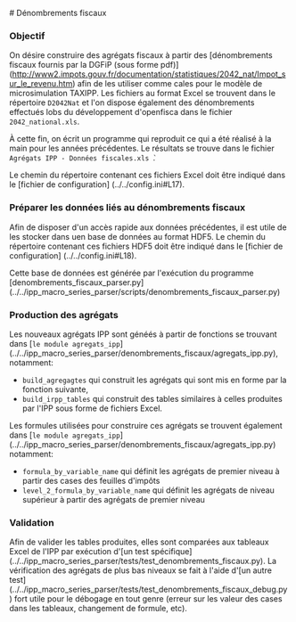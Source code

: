 # Dénombrements fiscaux 

### Objectif

On désire construire des agrégats fiscaux à partir des [dénombrements fiscaux fournis par la DGFiP (sous forme pdf)] 
(http://www2.impots.gouv.fr/documentation/statistiques/2042_nat/Impot_sur_le_revenu.htm) 
afin de les utiliser comme cales pour le modèle de microsimulation TAXIPP. Les fichiers au format Excel se trouvent dans 
le répertoire `D2042Nat` et l'on dispose également des dénombrements effectués lobs du développement d'openfisca dans le fichier `2042_national.xls`.

À cette fin, on écrit un programme qui reproduit ce qui a été réalisé à la main pour les années précédentes.
Le résultats se trouve dans le fichier ` Agrégats IPP - Données fiscales.xls ̀`.

Le chemin du répertoire contenant ces fichiers Excel doit être indiqué dans le [fichier de configuration] (../../config.ini#L17). 

### Préparer les données liés au dénombrements fiscaux

Afin de disposer d'un accès rapide aux données précédentes, il est utile de les stocker dans uen base de données au format HDF5. Le chemin du répertoire contenant ces fichiers HDF5 doit être indiqué dans le [fichier de configuration] (../../config.ini#L18). 

Cette base de données est générée par l'exécution du programme [denombrements_fiscaux_parser.py] (../../ipp_macro_series_parser/scripts/denombrements_fiscaux_parser.py)

### Production des agrégats

Les nouveaux agrégats IPP sont généés à partir de fonctions se trouvant dans [`le module agregats_ipp`] (../../ipp_macro_series_parser/denombrements_fiscaux/agregats_ipp.py), 
notamment:
 - `build_agregagtes` qui construit les agrégats qui sont mis en forme par la fonction suivante,
 - `build_irpp_tables` qui construit des tables similaires à celles produites par l'IPP sous forme de fichiers Excel.
 
Les formules utilisées pour construire ces agrégats se trouvent également dans [`le module agregats_ipp`] (../../ipp_macro_series_parser/denombrements_fiscaux/agregats_ipp.py)
notamment:
 - `formula_by_variable_name` qui définit les agrégats de premier niveau à partir des cases des feuilles d'impôts
 - `level_2_formula_by_variable_name` qui définit les agrégats de niveau supérieur à partir des agrégats de premier niveau
 
### Validation

Afin de valider les tables produites, elles sont comparées aux tableaux Excel de l'IPP par exécution d'[un test spécifique] (../../ipp_macro_series_parser/tests/test_denombrements_fiscaux.py).
La vérification des agrégats de plus bas niveaux se fait à l'aide d'[un autre test] (../../ipp_macro_series_parser/tests/test_denombrements_fiscaux_debug.py) fort utile pour le débogage en tout genre (erreur sur les valeur des cases dans les tableaux, changement de formule, etc).   







